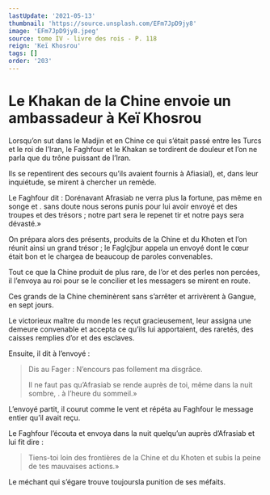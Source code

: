 ```yaml
---
lastUpdate: '2021-05-13'
thumbnail: 'https://source.unsplash.com/EFm7JpD9jy8'
image: 'EFm7JpD9jy8.jpeg'
source: tome IV - livre des rois - P. 118
reign: 'Keï Khosrou'
tags: []
order: '203'
---
```


# Le Khakan de la Chine envoie un ambassadeur à Keï Khosrou

Lorsqu’on sut dans le Madjin et en Chine ce qui s’était passé entre les Turcs et le roi de l’Iran, le Faghfour et le Khakan se tordirent de douleur et l’on ne parla que du trône puissant de l’Iran.

Ils se repentirent des secours qu’ils avaient fournis à Afiasial), et, dans leur inquiétude, se mirent à chercher un remède.

Le Faghfour dit : Dorénavant Afrasiab ne verra plus la fortune, pas même en songe et . sans doute nous serons punis pour lui avoir envoyé et des troupes et des trésors ; notre part sera le repenet tir et notre pays sera dévasté.»

On prépara alors des présents, produits de la Chine et du Khoten et l’on réunit ainsi un grand trésor ; le Faglçjbur appela un envoyé dont le cœur était bon et le chargea de beaucoup de paroles convenables.

Tout ce que la Chine produit de plus rare, de l’or et des perles non percées, il l’envoya au roi pour se le concilier et les messagers se mirent en route.

Ces grands de la Chine cheminèrent sans s’arrêter et arrivèrent à Gangue, en sept jours.

Le victorieux maître du monde les reçut gracieusement, leur assigna une demeure convenable et accepta ce qu’ils lui apportaient, des raretés, des caisses remplies d’or et des esclaves.

Ensuite, il dit à l’envoyé :

> Dis au Fager : N’encours pas follement ma disgrâce.
>
> Il ne faut pas qu’Afrasiab se rende auprès de toi, même dans la nuit sombre, . à l’heure du sommeil.»

L’envoyé partit, il courut comme le vent et répéta au Faghfour le message entier qu’il avait reçu.

Le Faghfour l’écouta et envoya dans la nuit quelqu’un auprès d’Afrasiab et lui fit dire :

> Tiens-toi loin des frontières de la Chine et du Khoten et subis la peine de tes mauvaises actions.»

Le méchant qui s’égare trouve toujoursla punition de ses méfaits.
